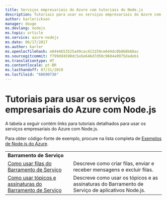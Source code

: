 ```yaml
---
title: Serviços empresariais do Azure com tutoriais do Node.js
description: Tutoriais para usar os serviços empresariais do Azure com Node.js.
author: karlerickson
manager: douge
ms.devlang: nodejs
ms.topic: article
ms.service: azure-nodejs
ms.date: 06/17/2017
ms.author: karler
ms.openlocfilehash: e8444653525a49cac413159ce644dc0b868b68ac
ms.sourcegitcommit: f799dd4590dc5a5e646d7d50c9604a9975dadeb1
ms.translationtype: HT
ms.contentlocale: pt-BR
ms.lasthandoff: 07/31/2019
ms.locfileid: "68690736"
---
```

# <a name="tutorials-for-using-azure-enterprise-services-with-nodejs"></a>Tutoriais para usar os serviços empresariais do Azure com Node.js

A tabela a seguir contém links para tutoriais detalhados para usar os serviços empresariais do Azure com Node.js.

Para obter código-fonte de exemplo, procure na lista completa de [Exemplos de Node.js do Azure](https://azure.microsoft.com/resources/samples/?term=nodejs).

| | |
|---|---|
| **Barramento de Serviço** ||
| [Como usar filas do Barramento de Serviço](/azure/service-bus-messaging/service-bus-nodejs-how-to-use-queues?toc=/azure/javascript/toc.json&bc=/azure/javascript/breadcrumb/toc.json) | Descreve como criar filas, enviar e receber mensagens e excluir filas. |
| [Como usar tópicos e assinaturas do Barramento de Serviço](/azure/service-bus-messaging/service-bus-nodejs-how-to-use-topics-subscriptions?toc=/azure/javascript/toc.json&bc=/azure/javascript/breadcrumb/toc.json) | Descreve como usar os tópicos e as assinaturas do Barramento de Serviço de aplicativos Node.js. |
